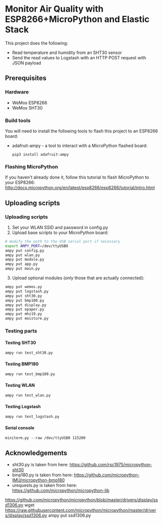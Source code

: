 # Monitor Air Quality with ESP8266+MicroPython and Elastic Stack

This project does the following:
* Read temperature and humidity from an SHT30 sensor
* Send the read values to Logstash with an HTTP POST request with JSON payload

## Prerequisites

### Hardware

* WeMos ESP8266
* WeMos SHT30

### Build tools

You will need to install the following tools to flash this project to an ESP8266 board:

* adafruit-ampy - a tool to interact with a MicroPython flashed board:
    ```
    pip3 install adafruit-ampy
    ```

### Flashing MicroPython

If you haven't already done it,
follow this tutorial to flash MicroPython to your ESP8266: 
http://docs.micropython.org/en/latest/esp8266/esp8266/tutorial/intro.html

## Uploading scripts

### Uploading scripts

1. Set your WLAN SSID and password in config.py
2. Upload base scripts to your MicroPython board:

```bash
# modify the path to the USB serial port if necessary
export AMPY_PORT=/dev/ttyUSB0
ampy put config.py
ampy put wlan.py
ampy put module.py
ampy put app.py
ampy put main.py
```

3. Upload optional modules (only those that are actually connected):

```bash
ampy put wemos.py
ampy put logstash.py
ampy put sht30.py
ampy put bmp180.py
ampy put display.py
ampy put epaper.py
ampy put mhz19.py
ampy put moisture.py
```

### Testing parts

#### Testing SHT30

```bash
ampy run test_sht30.py
```

#### Testing BMP180

```bash
ampy run test_bmp180.py
```

#### Testing WLAN

```bash
ampy run test_wlan.py
```

#### Testing Logstash

```bash
ampy run test_logstash.py
```

#### Serial console

```
miniterm.py --raw /dev/ttyUSB0 115200
```

## Acknowledgements

* sht30.py is taken from here: https://github.com/rsc1975/micropython-sht30
* bmp180.py is taken from here: https://github.com/micropython-IMU/micropython-bmp180
* urequests.py is taken from here: https://github.com/micropython/micropython-lib



https://github.com/micropython/micropython/blob/master/drivers/display/ssd1306.py
wget https://raw.githubusercontent.com/micropython/micropython/master/drivers/display/ssd1306.py
ampy put ssd1306.py
